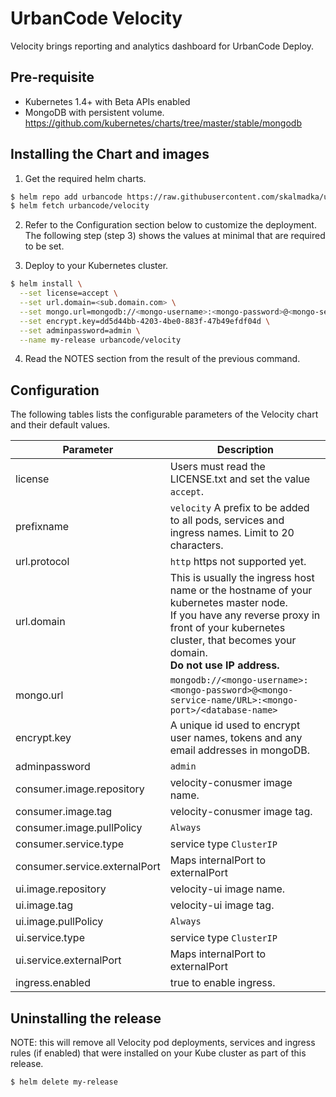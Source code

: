 # UrbanCode Velocity

Velocity brings reporting and analytics dashboard for UrbanCode Deploy.

## Pre-requisite

- Kubernetes 1.4+ with Beta APIs enabled
- MongoDB with persistent volume. <https://github.com/kubernetes/charts/tree/master/stable/mongodb>

## Installing the Chart and images

1. Get the required helm charts.

  ```sh
  $ helm repo add urbancode https://raw.githubusercontent.com/skalmadka/urbancode-helm/master/repo
  $ helm fetch urbancode/velocity
  ```

2. Refer to the Configuration section below to customize the deployment. The following step (step 3) shows the values at minimal that are required to be set.

3. Deploy to your Kubernetes cluster.

  ```sh
  $ helm install \
    --set license=accept \
    --set url.domain=<sub.domain.com> \
    --set mongo.url=mongodb://<mongo-username>:<mongo-password>@<mongo-service-name/URL>:27017/<database-name> \
    --set encrypt.key=dd5d44bb-4203-4be0-883f-47b49efdf04d \
    --set adminpassword=admin \
    --name my-release urbancode/velocity
  ```

4. Read the NOTES section from the result of the previous command.

## Configuration

The following tables lists the configurable parameters of the Velocity chart and their default values.

Parameter                     | Description
----------------------------- | ---------------------------------------------------------------------------------------------------
license                       | Users must read the LICENSE.txt and set the value `accept`.
prefixname                    | `velocity` A prefix to be added to all pods, services and ingress names. Limit to 20 characters.
url.protocol                  | `http` https not supported yet.
url.domain                    | This is usually the ingress host name or the hostname of your kubernetes master node. <br/>  If you have any reverse proxy in front of your kubernetes cluster, that becomes your domain. <br/> <b>Do not use IP address.</b>
mongo.url                     | `mongodb://<mongo-username>:<mongo-password>@<mongo-service-name/URL>:<mongo-port>/<database-name>`
encrypt.key                   | A unique id used to encrypt user names, tokens and any email addresses in mongoDB.
adminpassword                 | `admin`
consumer.image.repository     | velocity-conusmer image name.
consumer.image.tag            | velocity-conusmer image tag.
consumer.image.pullPolicy     | `Always`
consumer.service.type         | service type `ClusterIP`
consumer.service.externalPort | Maps internalPort to externalPort
ui.image.repository           | velocity-ui image name.
ui.image.tag                  | velocity-ui image tag.
ui.image.pullPolicy           | `Always`
ui.service.type               | service type `ClusterIP`
ui.service.externalPort       | Maps internalPort to externalPort
ingress.enabled               | true to enable ingress.

## Uninstalling the release

NOTE: this will remove all Velocity pod deployments, services and ingress rules (if enabled) that were installed on your Kube cluster as part of this release.

```sh
$ helm delete my-release
```
